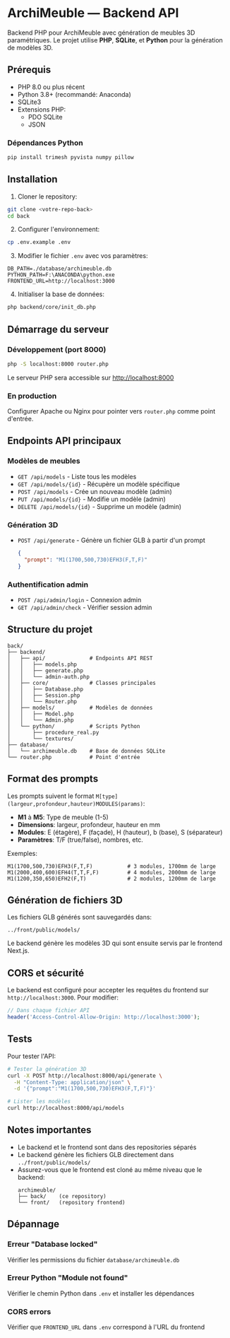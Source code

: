 # ArchiMeuble — Backend API

Backend PHP pour ArchiMeuble avec génération de meubles 3D paramétriques. Le projet utilise **PHP**, **SQLite**, et **Python** pour la génération de modèles 3D.

## Prérequis

- PHP 8.0 ou plus récent
- Python 3.8+ (recommandé: Anaconda)
- SQLite3
- Extensions PHP:
  - PDO SQLite
  - JSON

### Dépendances Python

```bash
pip install trimesh pyvista numpy pillow
```

## Installation

1. Cloner le repository:
```bash
git clone <votre-repo-back>
cd back
```

2. Configurer l'environnement:
```bash
cp .env.example .env
```

3. Modifier le fichier `.env` avec vos paramètres:
```
DB_PATH=./database/archimeuble.db
PYTHON_PATH=F:\ANACONDA\python.exe
FRONTEND_URL=http://localhost:3000
```

4. Initialiser la base de données:
```bash
php backend/core/init_db.php
```

## Démarrage du serveur

### Développement (port 8000)

```bash
php -S localhost:8000 router.php
```

Le serveur PHP sera accessible sur [http://localhost:8000](http://localhost:8000)

### En production

Configurer Apache ou Nginx pour pointer vers `router.php` comme point d'entrée.

## Endpoints API principaux

### Modèles de meubles
- `GET /api/models` - Liste tous les modèles
- `GET /api/models/{id}` - Récupère un modèle spécifique
- `POST /api/models` - Crée un nouveau modèle (admin)
- `PUT /api/models/{id}` - Modifie un modèle (admin)
- `DELETE /api/models/{id}` - Supprime un modèle (admin)

### Génération 3D
- `POST /api/generate` - Génère un fichier GLB à partir d'un prompt
  ```json
  {
    "prompt": "M1(1700,500,730)EFH3(F,T,F)"
  }
  ```

### Authentification admin
- `POST /api/admin/login` - Connexion admin
- `GET /api/admin/check` - Vérifier session admin

## Structure du projet

```
back/
├── backend/
│   ├── api/              # Endpoints API REST
│   │   ├── models.php
│   │   ├── generate.php
│   │   └── admin-auth.php
│   ├── core/             # Classes principales
│   │   ├── Database.php
│   │   ├── Session.php
│   │   └── Router.php
│   ├── models/           # Modèles de données
│   │   ├── Model.php
│   │   └── Admin.php
│   └── python/           # Scripts Python
│       ├── procedure_real.py
│       └── textures/
├── database/
│   └── archimeuble.db    # Base de données SQLite
└── router.php            # Point d'entrée
```

## Format des prompts

Les prompts suivent le format `M[type](largeur,profondeur,hauteur)MODULES(params)`:

- **M1** à **M5**: Type de meuble (1-5)
- **Dimensions**: largeur, profondeur, hauteur en mm
- **Modules**: E (étagère), F (façade), H (hauteur), b (base), S (séparateur)
- **Paramètres**: T/F (true/false), nombres, etc.

Exemples:
```
M1(1700,500,730)EFH3(F,T,F)           # 3 modules, 1700mm de large
M1(2000,400,600)EFH4(T,T,F,F)         # 4 modules, 2000mm de large
M1(1200,350,650)EFH2(F,T)             # 2 modules, 1200mm de large
```

## Génération de fichiers 3D

Les fichiers GLB générés sont sauvegardés dans:
```
../front/public/models/
```

Le backend génère les modèles 3D qui sont ensuite servis par le frontend Next.js.

## CORS et sécurité

Le backend est configuré pour accepter les requêtes du frontend sur `http://localhost:3000`. Pour modifier:

```php
// Dans chaque fichier API
header('Access-Control-Allow-Origin: http://localhost:3000');
```

## Tests

Pour tester l'API:

```bash
# Tester la génération 3D
curl -X POST http://localhost:8000/api/generate \
  -H "Content-Type: application/json" \
  -d '{"prompt":"M1(1700,500,730)EFH3(F,T,F)"}'

# Lister les modèles
curl http://localhost:8000/api/models
```

## Notes importantes

- Le backend et le frontend sont dans des repositories séparés
- Le backend génère les fichiers GLB directement dans `../front/public/models/`
- Assurez-vous que le frontend est cloné au même niveau que le backend:
  ```
  archimeuble/
  ├── back/    (ce repository)
  └── front/   (repository frontend)
  ```

## Dépannage

### Erreur "Database locked"
Vérifier les permissions du fichier `database/archimeuble.db`

### Erreur Python "Module not found"
Vérifier le chemin Python dans `.env` et installer les dépendances

### CORS errors
Vérifier que `FRONTEND_URL` dans `.env` correspond à l'URL du frontend
